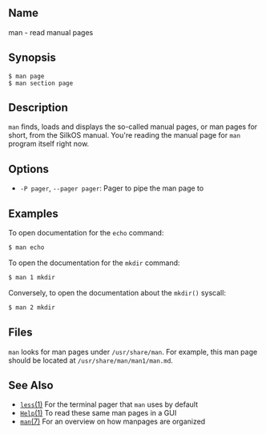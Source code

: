 ## Name

man - read manual pages

## Synopsis

```**sh
$ man page
$ man section page
```

## Description

`man` finds, loads and displays the so-called manual pages,
or man pages for short, from the SilkOS manual. You're reading
the manual page for `man` program itself right now.

## Options

-   `-P pager`, `--pager pager`: Pager to pipe the man page to

## Examples

To open documentation for the `echo` command:

```sh
$ man echo
```

To open the documentation for the `mkdir` command:

```sh
$ man 1 mkdir
```

Conversely, to open the documentation about the `mkdir()` syscall:

```sh
$ man 2 mkdir
```

## Files

`man` looks for man pages under `/usr/share/man`. For example,
this man page should be located at `/usr/share/man/man1/man.md`.

## See Also

-   [`less`(1)](help://man/1/less) For the terminal pager that `man` uses by default
-   [`Help`(1)](help://man/1/Applications/Help) To read these same man pages in a GUI
-   [`man`(7)](help://man/7/man) For an overview on how manpages are organized

